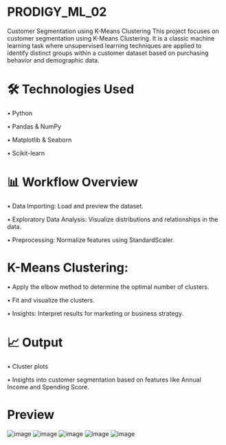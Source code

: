 # PRODIGY_ML_02
Customer Segmentation using K-Means Clustering
This project focuses on customer segmentation using K-Means Clustering. It is a classic machine learning task where unsupervised learning techniques are applied to identify distinct groups within a customer dataset based on purchasing behavior and demographic data.

# 🛠️ Technologies Used
• Python

• Pandas & NumPy

• Matplotlib & Seaborn

• Scikit-learn

# 📊 Workflow Overview
• Data Importing: Load and preview the dataset.

• Exploratory Data Analysis: Visualize distributions and relationships in the data.

• Preprocessing: Normalize features using StandardScaler.

# K-Means Clustering:
• Apply the elbow method to determine the optimal number of clusters.

• Fit and visualize the clusters.

• Insights: Interpret results for marketing or business strategy.

# 📈 Output
• Cluster plots

• Insights into customer segmentation based on features like Annual Income and Spending Score.

# Preview
![image](https://github.com/user-attachments/assets/63fefdbc-728f-48a6-b3de-ab49636c0b97)
![image](https://github.com/user-attachments/assets/b8e049c7-361c-4065-a6b7-90abdde519d8)
![image](https://github.com/user-attachments/assets/cd8a8dfa-08d0-4e56-ba95-3eafcf500142)
![image](https://github.com/user-attachments/assets/27c710db-74f1-4f27-84b0-e68d666b4470)
![image](https://github.com/user-attachments/assets/5bc9c1c6-1772-4eb1-bd55-88efb2c2bc3a)

